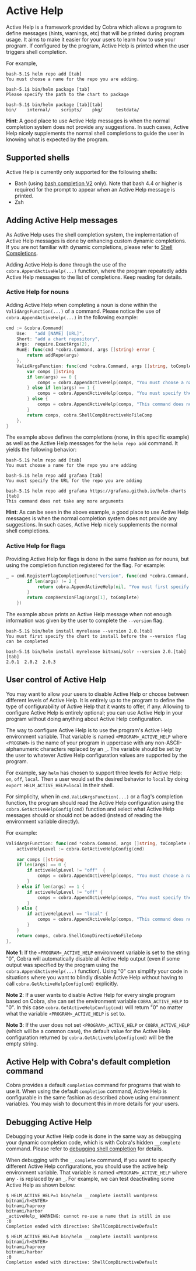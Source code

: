 # Active Help

Active Help is a framework provided by Cobra which allows a program to define messages (hints, warnings, etc) that will be printed during program usage.  It aims to make it easier for your users to learn how to use your program.  If configured by the program, Active Help is printed when the user triggers shell completion.

For example, 
```
bash-5.1$ helm repo add [tab]
You must choose a name for the repo you are adding.

bash-5.1$ bin/helm package [tab]
Please specify the path to the chart to package

bash-5.1$ bin/helm package [tab][tab]
bin/    internal/    scripts/    pkg/     testdata/
```

**Hint**: A good place to use Active Help messages is when the normal completion system does not provide any suggestions. In such cases, Active Help nicely supplements the normal shell completions to guide the user in knowing what is expected by the program.
## Supported shells

Active Help is currently only supported for the following shells:
- Bash (using [bash completion V2](shell_completions.md#bash-completion-v2) only). Note that bash 4.4 or higher is required for the prompt to appear when an Active Help message is printed.
- Zsh

## Adding Active Help messages

As Active Help uses the shell completion system, the implementation of Active Help messages is done by enhancing custom dynamic completions.  If you are not familiar with dynamic completions, please refer to [Shell Completions](shell_completions.md).

Adding Active Help is done through the use of the `cobra.AppendActiveHelp(...)` function, where the program repeatedly adds Active Help messages to the list of completions.  Keep reading for details.

### Active Help for nouns

Adding Active Help when completing a noun is done within the `ValidArgsFunction(...)` of a command.  Please notice the use of `cobra.AppendActiveHelp(...)` in the following example:

```go
cmd := &cobra.Command{
	Use:   "add [NAME] [URL]",
	Short: "add a chart repository",
	Args:  require.ExactArgs(2),
	RunE: func(cmd *cobra.Command, args []string) error {
		return addRepo(args)
	},
	ValidArgsFunction: func(cmd *cobra.Command, args []string, toComplete string) ([]string, cobra.ShellCompDirective) {
		var comps []string
		if len(args) == 0 {
			comps = cobra.AppendActiveHelp(comps, "You must choose a name for the repo you are adding")
		} else if len(args) == 1 {
			comps = cobra.AppendActiveHelp(comps, "You must specify the URL for the repo you are adding")
		} else {
			comps = cobra.AppendActiveHelp(comps, "This command does not take any more arguments")
		}
		return comps, cobra.ShellCompDirectiveNoFileComp
	},
}
```
The example above defines the completions (none, in this specific example) as well as the Active Help messages for the `helm repo add` command.  It yields the following behavior:
```
bash-5.1$ helm repo add [tab]
You must choose a name for the repo you are adding

bash-5.1$ helm repo add grafana [tab]
You must specify the URL for the repo you are adding

bash-5.1$ helm repo add grafana https://grafana.github.io/helm-charts [tab]
This command does not take any more arguments
```
**Hint**: As can be seen in the above example, a good place to use Active Help messages is when the normal completion system does not provide any suggestions. In such cases, Active Help nicely supplements the normal shell completions.

### Active Help for flags

Providing Active Help for flags is done in the same fashion as for nouns, but using the completion function registered for the flag.  For example:
```go
_ = cmd.RegisterFlagCompletionFunc("version", func(cmd *cobra.Command, args []string, toComplete string) ([]string, cobra.ShellCompDirective) {
		if len(args) != 2 {
			return cobra.AppendActiveHelp(nil, "You must first specify the chart to install before the --version flag can be completed"), cobra.ShellCompDirectiveNoFileComp
		}
		return compVersionFlag(args[1], toComplete)
	})
```
The example above prints an Active Help message when not enough information was given by the user to complete the `--version` flag.
```
bash-5.1$ bin/helm install myrelease --version 2.0.[tab]
You must first specify the chart to install before the --version flag can be completed

bash-5.1$ bin/helm install myrelease bitnami/solr --version 2.0.[tab][tab]
2.0.1  2.0.2  2.0.3
```

## User control of Active Help

You may want to allow your users to disable Active Help or choose between different levels of Active Help.  It is entirely up to the program to define the type of configurability of Active Help that it wants to offer, if any.
Allowing to configure Active Help is entirely optional; you can use Active Help in your program without doing anything about Active Help configuration.

The way to configure Active Help is to use the program's Active Help environment
variable.  That variable is named `<PROGRAM>_ACTIVE_HELP` where `<PROGRAM>` is the name of your 
program in uppercase with any non-ASCII-alphanumeric characters replaced by an `_`.  The variable should be set by the user to whatever
Active Help configuration values are supported by the program.

For example, say `helm` has chosen to support three levels for Active Help: `on`, `off`, `local`.  Then a user
would set the desired behavior to `local` by doing `export HELM_ACTIVE_HELP=local` in their shell.

For simplicity, when in `cmd.ValidArgsFunction(...)` or a flag's completion function, the program should read the
Active Help configuration using the `cobra.GetActiveHelpConfig(cmd)` function and select what Active Help messages
should or should not be added (instead of reading the environment variable directly).

For example:
```go
ValidArgsFunction: func(cmd *cobra.Command, args []string, toComplete string) ([]string, cobra.ShellCompDirective) {
	activeHelpLevel := cobra.GetActiveHelpConfig(cmd)

	var comps []string
	if len(args) == 0 {
		if activeHelpLevel != "off"  {
			comps = cobra.AppendActiveHelp(comps, "You must choose a name for the repo you are adding")
		}
	} else if len(args) == 1 {
		if activeHelpLevel != "off" {
			comps = cobra.AppendActiveHelp(comps, "You must specify the URL for the repo you are adding")
		}
	} else {
		if activeHelpLevel == "local" {
			comps = cobra.AppendActiveHelp(comps, "This command does not take any more arguments")
		}
	}
	return comps, cobra.ShellCompDirectiveNoFileComp
},
```
**Note 1**: If the `<PROGRAM>_ACTIVE_HELP` environment variable is set to the string "0", Cobra will automatically disable all Active Help output (even if some output was specified by the program using the `cobra.AppendActiveHelp(...)` function).  Using "0" can simplify your code in situations where you want to blindly disable Active Help without having to call `cobra.GetActiveHelpConfig(cmd)` explicitly.

**Note 2**: If a user wants to disable Active Help for every single program based on Cobra, she can set the environment variable `COBRA_ACTIVE_HELP` to "0".  In this case `cobra.GetActiveHelpConfig(cmd)` will return "0" no matter what the variable `<PROGRAM>_ACTIVE_HELP` is set to.

**Note 3**: If the user does not set `<PROGRAM>_ACTIVE_HELP` or `COBRA_ACTIVE_HELP` (which will be a common case), the default value for the Active Help configuration returned by `cobra.GetActiveHelpConfig(cmd)` will be the empty string. 
## Active Help with Cobra's default completion command

Cobra provides a default `completion` command for programs that wish to use it.
When using the default `completion` command, Active Help is configurable in the same
fashion as described above using environment variables.  You may wish to document this in more
details for your users.

## Debugging Active Help

Debugging your Active Help code is done in the same way as debugging your dynamic completion code, which is with Cobra's hidden `__complete` command.  Please refer to [debugging shell completion](shell_completions.md#debugging) for details.

When debugging with the `__complete` command, if you want to specify different Active Help configurations, you should use the active help environment variable.  That variable is named `<PROGRAM>_ACTIVE_HELP` where any `-` is replaced by an `_`.  For example, we can test deactivating some Active Help as shown below:
```
$ HELM_ACTIVE_HELP=1 bin/helm __complete install wordpress bitnami/h<ENTER>
bitnami/haproxy
bitnami/harbor
_activeHelp_ WARNING: cannot re-use a name that is still in use
:0
Completion ended with directive: ShellCompDirectiveDefault

$ HELM_ACTIVE_HELP=0 bin/helm __complete install wordpress bitnami/h<ENTER>
bitnami/haproxy
bitnami/harbor
:0
Completion ended with directive: ShellCompDirectiveDefault
```

